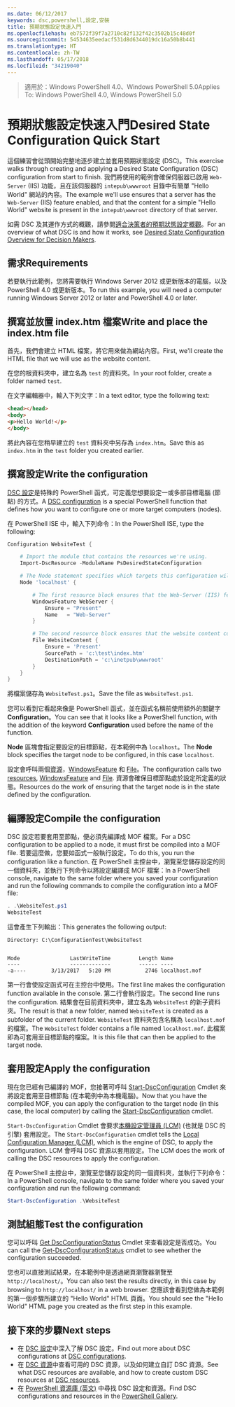 ```yaml
---
ms.date: 06/12/2017
keywords: dsc,powershell,設定,安裝
title: 預期狀態設定快速入門
ms.openlocfilehash: eb7572f39f7a2710c82f132f42c3502b15c48d0f
ms.sourcegitcommit: 54534635eedacf531d8d6344019dc16a50b8b441
ms.translationtype: HT
ms.contentlocale: zh-TW
ms.lasthandoff: 05/17/2018
ms.locfileid: "34219040"
---
```

> <span data-ttu-id="7a01e-103">適用於：Windows PowerShell 4.0、Windows PowerShell 5.0</span><span class="sxs-lookup"><span data-stu-id="7a01e-103">Applies To: Windows PowerShell 4.0, Windows PowerShell 5.0</span></span>

# <a name="desired-state-configuration-quick-start"></a><span data-ttu-id="7a01e-104">預期狀態設定快速入門</span><span class="sxs-lookup"><span data-stu-id="7a01e-104">Desired State Configuration Quick Start</span></span>

<span data-ttu-id="7a01e-105">這個練習會從頭開始完整地逐步建立並套用預期狀態設定 (DSC)。</span><span class="sxs-lookup"><span data-stu-id="7a01e-105">This exercise walks through creating and applying a Desired State Configuration (DSC) configuration from start to finish.</span></span>
<span data-ttu-id="7a01e-106">我們將使用的範例會確保伺服器已啟用 `Web-Server` (IIS) 功能，且在該伺服器的 `intepub\wwwroot` 目錄中有簡單 "Hello World" 網站的內容。</span><span class="sxs-lookup"><span data-stu-id="7a01e-106">The example we'll use ensures that a server has the `Web-Server` (IIS) feature enabled, and that the content for a simple "Hello World" website is present in the `intepub\wwwroot` directory of that server.</span></span>

<span data-ttu-id="7a01e-107">如需 DSC 及其運作方式的概觀，請參閱[適合決策者的預期狀態設定概觀](decisionMaker.md)。</span><span class="sxs-lookup"><span data-stu-id="7a01e-107">For an overview of what DSC is and how it works, see [Desired State Configuration Overview for Decision Makers](decisionMaker.md).</span></span>

## <a name="requirements"></a><span data-ttu-id="7a01e-108">需求</span><span class="sxs-lookup"><span data-stu-id="7a01e-108">Requirements</span></span>

<span data-ttu-id="7a01e-109">若要執行此範例，您將需要執行 Windows Server 2012 或更新版本的電腦，以及 PowerShell 4.0 或更新版本。</span><span class="sxs-lookup"><span data-stu-id="7a01e-109">To run this example, you will need a computer running Windows Server 2012 or later and PowerShell 4.0 or later.</span></span>

## <a name="write-and-place-the-indexhtm-file"></a><span data-ttu-id="7a01e-110">撰寫並放置 index.htm 檔案</span><span class="sxs-lookup"><span data-stu-id="7a01e-110">Write and place the index.htm file</span></span>

<span data-ttu-id="7a01e-111">首先，我們會建立 HTML 檔案，將它用來做為網站內容。</span><span class="sxs-lookup"><span data-stu-id="7a01e-111">First, we'll create the HTML file that we will use as the website content.</span></span>

<span data-ttu-id="7a01e-112">在您的根資料夾中，建立名為 `test` 的資料夾。</span><span class="sxs-lookup"><span data-stu-id="7a01e-112">In your root folder, create a folder named `test`.</span></span>

<span data-ttu-id="7a01e-113">在文字編輯器中，輸入下列文字：</span><span class="sxs-lookup"><span data-stu-id="7a01e-113">In a text editor, type the following text:</span></span>

```html
<head></head>
<body>
<p>Hello World!</p>
</body>
```

<span data-ttu-id="7a01e-114">將此內容在您稍早建立的 `test` 資料夾中另存為 `index.htm`。</span><span class="sxs-lookup"><span data-stu-id="7a01e-114">Save this as `index.htm` in the `test` folder you created earlier.</span></span>

## <a name="write-the-configuration"></a><span data-ttu-id="7a01e-115">撰寫設定</span><span class="sxs-lookup"><span data-stu-id="7a01e-115">Write the configuration</span></span>

<span data-ttu-id="7a01e-116">[DSC 設定](configurations.md)是特殊的 PowerShell 函式，可定義您想要設定一或多部目標電腦 (節點) 的方式。</span><span class="sxs-lookup"><span data-stu-id="7a01e-116">A [DSC configuration](configurations.md) is a special PowerShell function that defines how you want to configure one or more target computers (nodes).</span></span>

<span data-ttu-id="7a01e-117">在 PowerShell ISE 中，輸入下列命令：</span><span class="sxs-lookup"><span data-stu-id="7a01e-117">In the PowerShell ISE, type the following:</span></span>

```powershell
Configuration WebsiteTest {

    # Import the module that contains the resources we're using.
    Import-DscResource -ModuleName PsDesiredStateConfiguration

    # The Node statement specifies which targets this configuration will be applied to.
    Node 'localhost' {

        # The first resource block ensures that the Web-Server (IIS) feature is enabled.
        WindowsFeature WebServer {
            Ensure = "Present"
            Name   = "Web-Server"
        }

        # The second resource block ensures that the website content copied to the website root folder.
        File WebsiteContent {
            Ensure = 'Present'
            SourcePath = 'c:\test\index.htm'
            DestinationPath = 'c:\inetpub\wwwroot'
        }
    }
}
```

<span data-ttu-id="7a01e-118">將檔案儲存為 `WebsiteTest.ps1`。</span><span class="sxs-lookup"><span data-stu-id="7a01e-118">Save the file as `WebsiteTest.ps1`.</span></span>

<span data-ttu-id="7a01e-119">您可以看到它看起來像是 PowerShell 函式，並在函式名稱前使用額外的關鍵字 **Configuration**。</span><span class="sxs-lookup"><span data-stu-id="7a01e-119">You can see that it looks like a PowerShell function, with the addition of the keyword **Configuration** used before the name of the function.</span></span>

<span data-ttu-id="7a01e-120">**Node** 區塊會指定要設定的目標節點，在本範例中為 `localhost`。</span><span class="sxs-lookup"><span data-stu-id="7a01e-120">The **Node** block specifies the target node to be configured, in this case `localhost`.</span></span>

<span data-ttu-id="7a01e-121">設定會呼叫兩個[資源](resources.md)，[WindowsFeature](windowsFeatureResource.md) 和 [File](fileResource.md)。</span><span class="sxs-lookup"><span data-stu-id="7a01e-121">The configuration calls two [resources](resources.md), [WindowsFeature](windowsFeatureResource.md) and [File](fileResource.md).</span></span>
<span data-ttu-id="7a01e-122">資源會確保目標節點處於設定所定義的狀態。</span><span class="sxs-lookup"><span data-stu-id="7a01e-122">Resources do the work of ensuring that the target node is in the state defined by the configuration.</span></span>

## <a name="compile-the-configuration"></a><span data-ttu-id="7a01e-123">編譯設定</span><span class="sxs-lookup"><span data-stu-id="7a01e-123">Compile the configuration</span></span>

<span data-ttu-id="7a01e-124">DSC 設定若要套用至節點，便必須先編譯成 MOF 檔案。</span><span class="sxs-lookup"><span data-stu-id="7a01e-124">For a DSC configuration to be applied to a node, it must first be compiled into a MOF file.</span></span>
<span data-ttu-id="7a01e-125">若要這麼做，您要如函式一般執行設定。</span><span class="sxs-lookup"><span data-stu-id="7a01e-125">To do this, you run the configuration like a function.</span></span>
<span data-ttu-id="7a01e-126">在 PowerShell 主控台中，瀏覽至您儲存設定的同一個資料夾，並執行下列命令以將設定編譯成 MOF 檔案：</span><span class="sxs-lookup"><span data-stu-id="7a01e-126">In a PowerShell console, navigate to the same folder where you saved your configuration and run the following commands to compile the configuration into a MOF file:</span></span>

```powershell
. .\WebsiteTest.ps1
WebsiteTest
```

<span data-ttu-id="7a01e-127">這會產生下列輸出：</span><span class="sxs-lookup"><span data-stu-id="7a01e-127">This generates the following output:</span></span>

```
Directory: C:\ConfigurationTest\WebsiteTest


Mode                LastWriteTime         Length Name
----                -------------         ------ ----
-a----        3/13/2017   5:20 PM           2746 localhost.mof
```

<span data-ttu-id="7a01e-128">第一行會使設定函式可在主控台中使用。</span><span class="sxs-lookup"><span data-stu-id="7a01e-128">The first line makes the configuration function available in the console.</span></span>
<span data-ttu-id="7a01e-129">第二行會執行設定。</span><span class="sxs-lookup"><span data-stu-id="7a01e-129">The second line runs the configuration.</span></span>
<span data-ttu-id="7a01e-130">結果會在目前資料夾中，建立名為 `WebsiteTest` 的新子資料夾。</span><span class="sxs-lookup"><span data-stu-id="7a01e-130">The result is that a new folder, named `WebsiteTest` is created as a subfolder of the current folder.</span></span>
<span data-ttu-id="7a01e-131">`WebsiteTest` 資料夾包含名稱為 `localhost.mof` 的檔案。</span><span class="sxs-lookup"><span data-stu-id="7a01e-131">The `WebsiteTest` folder contains a file named `localhost.mof`.</span></span>
<span data-ttu-id="7a01e-132">此檔案即為可套用至目標節點的檔案。</span><span class="sxs-lookup"><span data-stu-id="7a01e-132">It is this file that can then be applied to the target node.</span></span>

## <a name="apply-the-configuration"></a><span data-ttu-id="7a01e-133">套用設定</span><span class="sxs-lookup"><span data-stu-id="7a01e-133">Apply the configuration</span></span>

<span data-ttu-id="7a01e-134">現在您已經有已編譯的 MOF，您接著可呼叫 [Start-DscConfiguration](/reference/5.1/PSDesiredStateConfiguration/Start-DscConfiguration) Cmdlet 來將設定套用至目標節點 (在本範例中為本機電腦)。</span><span class="sxs-lookup"><span data-stu-id="7a01e-134">Now that you have the compiled MOF, you can apply the configuration to the target node (in this case, the local computer) by calling the [Start-DscConfiguration](/reference/5.1/PSDesiredStateConfiguration/Start-DscConfiguration) cmdlet.</span></span>

<span data-ttu-id="7a01e-135">`Start-DscConfiguration` Cmdlet 會要求[本機設定管理員 (LCM)](metaConfig.md) (也就是 DSC 的引擎) 套用設定。</span><span class="sxs-lookup"><span data-stu-id="7a01e-135">The `Start-DscConfiguration` cmdlet tells the [Local Configuration Manager (LCM)](metaConfig.md), which is the engine of DSC, to apply the configuration.</span></span>
<span data-ttu-id="7a01e-136">LCM 會呼叫 DSC 資源以套用設定。</span><span class="sxs-lookup"><span data-stu-id="7a01e-136">The LCM does the work of calling the DSC resources to apply the configuration.</span></span>

<span data-ttu-id="7a01e-137">在 PowerShell 主控台中，瀏覽至您儲存設定的同一個資料夾，並執行下列命令：</span><span class="sxs-lookup"><span data-stu-id="7a01e-137">In a PowerShell console, navigate to the same folder where you saved your configuration and run the following command:</span></span>

```powershell
Start-DscConfiguration .\WebsiteTest
```

## <a name="test-the-configuration"></a><span data-ttu-id="7a01e-138">測試組態</span><span class="sxs-lookup"><span data-stu-id="7a01e-138">Test the configuration</span></span>

<span data-ttu-id="7a01e-139">您可以呼叫 [Get DscConfigurationStatus](/reference/5.1/PSDesiredStateConfiguration/Get-DscConfigurationStatus) Cmdlet 來查看設定是否成功。</span><span class="sxs-lookup"><span data-stu-id="7a01e-139">You can call the [Get-DscConfigurationStatus](/reference/5.1/PSDesiredStateConfiguration/Get-DscConfigurationStatus) cmdlet to see whether the configuration succeeded.</span></span>

<span data-ttu-id="7a01e-140">您也可以直接測試結果，在本範例中是透過網頁瀏覽器瀏覽至 `http://localhost/`。</span><span class="sxs-lookup"><span data-stu-id="7a01e-140">You can also test the results directly, in this case by browsing to `http://localhost/` in a web browser.</span></span>
<span data-ttu-id="7a01e-141">您應該會看到您做為本範例的第一個步驟所建立的 "Hello World" HTML 頁面。</span><span class="sxs-lookup"><span data-stu-id="7a01e-141">You should see the "Hello World" HTML page you created as the first step in this example.</span></span>

## <a name="next-steps"></a><span data-ttu-id="7a01e-142">接下來的步驟</span><span class="sxs-lookup"><span data-stu-id="7a01e-142">Next steps</span></span>

- <span data-ttu-id="7a01e-143">在 [DSC 設定](configurations.md)中深入了解 DSC 設定。</span><span class="sxs-lookup"><span data-stu-id="7a01e-143">Find out more about DSC configurations at [DSC configurations](configurations.md).</span></span>
- <span data-ttu-id="7a01e-144">在 [DSC 資源](resources.md)中查看可用的 DSC 資源，以及如何建立自訂 DSC 資源。</span><span class="sxs-lookup"><span data-stu-id="7a01e-144">See what DSC resources are available, and how to create custom DSC resources at [DSC resources](resources.md).</span></span>
- <span data-ttu-id="7a01e-145">在 [PowerShell 資源庫 (英文)](https://www.powershellgallery.com/) 中尋找 DSC 設定和資源。</span><span class="sxs-lookup"><span data-stu-id="7a01e-145">Find DSC configurations and resources in the [PowerShell Gallery](https://www.powershellgallery.com/).</span></span>